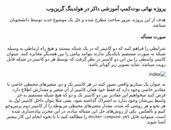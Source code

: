 <div dir='rtl'>

### پروژه نهائی بوت‌کمپ آموزشی داکر در هولدینگ گرین‌وب

هدف از این پروژه، مرور مباحث مطرح شده و حل یک موضوع جدید توسط دانشجویان میباشد.
  
  
  ####  صورت مسأله

شرایطی را فراهم کنید که دو کانتینر که در یک شبکه نیستند و هیچ راه ارتباطی به وسیله شبکه به صورت مستقیم بایکدیگر ندارند بتوانند پیامی را بین همدیگر مخابره کنند. میتوان کانتینر واسطی را بین این دو کانتینر در نظر گرفت که توسط هر دو کانتینر در شبکه قابل رویت میباشد. شاید تصویر زیر گویاتر باشه:
  
![index](https://user-images.githubusercontent.com/21690865/119820513-cb82fb80-bf06-11eb-807c-9680a35aff03.png)

به عنوان یک سناریو واقعی تصور کنید در هر کانتینر یک و دو، متغیرهای محیطی خاصی با مقادیر خاصی وجود دارد که فقط خود همان کانتینر از آن متغیر و مقدارش اطلاع دارد. فرض کنید میخواهیم این مقادیر بین دو کانتینر یک و دو که هیچ شبکه مستقیم به جز واسط بین‌شان وجود ندارد به اشتراک گذاشته شود. یعنی مثلا بتوان داخل کانتینر اول به هر نحو و هر روشی که شده، مقدار متغیرهای محیطی مربوطه را از کانتینر دوم پرس‌وجو کنیم و بالعکس. یکی از روش‌های حل این مساله ساده، در این مخزن پیاده‌سازی شده است. میتوانید فایل `docker-compose.yml` را مطالعه کنید تا با نحوه انجام این کار بیشتر آشنا شوید.
  
  
</div>
